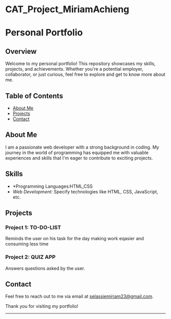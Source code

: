 # CAT_Project_MiriamAchieng
# Personal Portfolio

## Overview

Welcome to my personal portfolio! This repository showcases my skills, projects, and achievements. Whether you're a potential employer, collaborator, or just curious, feel free to explore and get to know more about me.

## Table of Contents

- [About Me](#about-me)
- [Projects](#projects)
- [Contact](#contact)

## About Me

I am a passionate web developer with a strong background in coding. My journey in the world of programming has equipped me with valuable experiences and skills that I'm eager to contribute to exciting projects.

## Skills

- *Programming Languages:HTML,CSS
- *Web Development:* Specify technologies like HTML, CSS, JavaScript, etc.


## Projects

### Project 1: TO-DO-LIST

Reminds the user on his task for the day making work eqasier and consuming less time

### Project 2: QUIZ APP

Answers questions asked by the user.





## Contact

Feel free to reach out to me via email at selassiemiriam23@gmail.com.

Thank you for visiting my portfolio!

--- 


